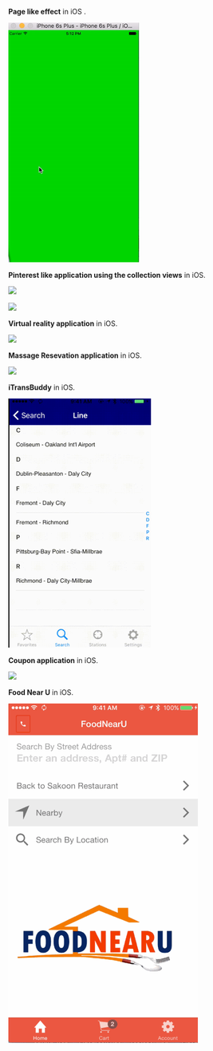 

**Page like effect** in  iOS .

![](gif/2.gif) 







**Pinterest like application using the collection views** in iOS.



![](gif/pin_horizontal.gif)



![](gif/pin_vertical.gif)





**Virtual reality application** in iOS.

![](gif/Panoramicvideo(VRapp).gif)




**Massage Resevation application** in iOS.

![](gif/resevationApplication.gif)






**iTransBuddy** in iOS.

![](gif/3.gif)





**Coupon application** in iOS.

![](gif/Coupnapplication.gif)







**Food Near U** in iOS.

![](gif/foodNearYou.gif)









